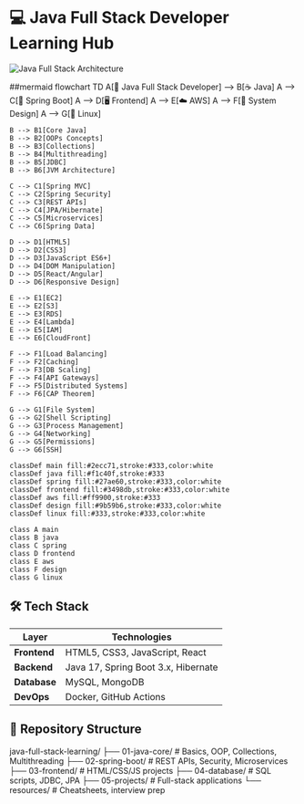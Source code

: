 # 💻 Java Full Stack Developer Learning Hub

![Java Full Stack Architecture](https://miro.medium.com/v2/resize:fit:1400/format:webp/1*5-aoK8IBmXve5whBQM90GA.png)

##mermaid
flowchart TD
    A[🚀 Java Full Stack Developer] --> B[☕ Java]
    A --> C[🌱 Spring Boot]
    A --> D[🖥️ Frontend]
    A --> E[☁️ AWS]
    A --> F[📐 System Design]
    A --> G[🐧 Linux]
    
    B --> B1[Core Java]
    B --> B2[OOPs Concepts]
    B --> B3[Collections]
    B --> B4[Multithreading]
    B --> B5[JDBC]
    B --> B6[JVM Architecture]
    
    C --> C1[Spring MVC]
    C --> C2[Spring Security]
    C --> C3[REST APIs]
    C --> C4[JPA/Hibernate]
    C --> C5[Microservices]
    C --> C6[Spring Data]
    
    D --> D1[HTML5]
    D --> D2[CSS3]
    D --> D3[JavaScript ES6+]
    D --> D4[DOM Manipulation]
    D --> D5[React/Angular]
    D --> D6[Responsive Design]
    
    E --> E1[EC2]
    E --> E2[S3]
    E --> E3[RDS]
    E --> E4[Lambda]
    E --> E5[IAM]
    E --> E6[CloudFront]
    
    F --> F1[Load Balancing]
    F --> F2[Caching]
    F --> F3[DB Scaling]
    F --> F4[API Gateways]
    F --> F5[Distributed Systems]
    F --> F6[CAP Theorem]
    
    G --> G1[File System]
    G --> G2[Shell Scripting]
    G --> G3[Process Management]
    G --> G4[Networking]
    G --> G5[Permissions]
    G --> G6[SSH]
    
    classDef main fill:#2ecc71,stroke:#333,color:white
    classDef java fill:#f1c40f,stroke:#333
    classDef spring fill:#27ae60,stroke:#333,color:white
    classDef frontend fill:#3498db,stroke:#333,color:white
    classDef aws fill:#ff9900,stroke:#333
    classDef design fill:#9b59b6,stroke:#333,color:white
    classDef linux fill:#333,stroke:#333,color:white
    
    class A main
    class B java
    class C spring
    class D frontend
    class E aws
    class F design
    class G linux

## 🛠️ Tech Stack
| Layer        | Technologies                          |
|--------------|---------------------------------------|
| **Frontend** | HTML5, CSS3, JavaScript, React       |
| **Backend**  | Java 17, Spring Boot 3.x, Hibernate  |
| **Database** | MySQL, MongoDB                       |
| **DevOps**   | Docker, GitHub Actions               |

## 📂 Repository Structure
java-full-stack-learning/
├── 01-java-core/ # Basics, OOP, Collections, Multithreading
├── 02-spring-boot/ # REST APIs, Security, Microservices
├── 03-frontend/ # HTML/CSS/JS projects
├── 04-database/ # SQL scripts, JDBC, JPA
├── 05-projects/ # Full-stack applications
└── resources/ # Cheatsheets, interview prep
